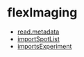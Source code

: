 ﻿# flexImaging



+ [read.metadata](flexImaging/read.metadata.1) 
+ [importSpotList](flexImaging/importSpotList.1) 
+ [importsExperiment](flexImaging/importsExperiment.1) 
